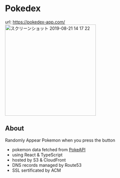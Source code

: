 # Pokedex
url: https://pokedex-app.com/  
<img width="300" alt="スクリーンショット 2019-08-21 14 17 22" src="https://user-images.githubusercontent.com/46975885/63404510-7c995f80-c41e-11e9-8212-9a5d7743633a.png">

## About
Randomly Appear Pokemon when you press the button

- pokemon data fetched from [PokeAPI](https://pokeapi.co/)
- using React & TypeScript
- hosted by S3 & CloudFront
- DNS records managed by Route53
- SSL sertificated by ACM
